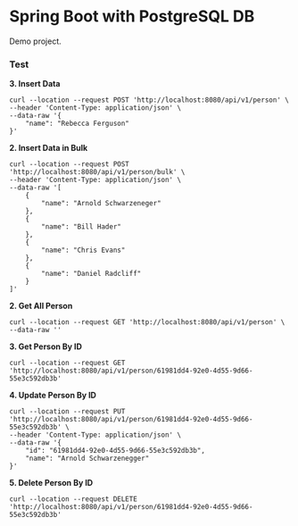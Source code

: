 # Spring Boot with PostgreSQL DB

Demo project.

### Test

**3. Insert Data**
```
curl --location --request POST 'http://localhost:8080/api/v1/person' \
--header 'Content-Type: application/json' \
--data-raw '{
	"name": "Rebecca Ferguson"
}'
```

**2. Insert Data in Bulk**
```
curl --location --request POST 'http://localhost:8080/api/v1/person/bulk' \
--header 'Content-Type: application/json' \
--data-raw '[
	{
		"name": "Arnold Schwarzeneger"
	},
	{
		"name": "Bill Hader"	
	},
	{
		"name": "Chris Evans"
	},
	{
		"name": "Daniel Radcliff"
	}
]'
```

**2. Get All Person**
```
curl --location --request GET 'http://localhost:8080/api/v1/person' \
--data-raw ''
```

**3. Get Person By ID**
```
curl --location --request GET 'http://localhost:8080/api/v1/person/61981dd4-92e0-4d55-9d66-55e3c592db3b'
```

**4. Update Person By ID**
```
curl --location --request PUT 'http://localhost:8080/api/v1/person/61981dd4-92e0-4d55-9d66-55e3c592db3b' \
--header 'Content-Type: application/json' \
--data-raw '{
	"id": "61981dd4-92e0-4d55-9d66-55e3c592db3b",
	"name": "Arnold Schwarzenegger"
}'
```

**5. Delete Person By ID**
```
curl --location --request DELETE 'http://localhost:8080/api/v1/person/61981dd4-92e0-4d55-9d66-55e3c592db3b'
```
